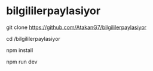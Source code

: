 # bilgililerpaylasiyor

git clone https://github.com/AtakanG7/bilgililerpaylasiyor

cd /bilgililerpaylasiyor 

npm install

npm run dev

